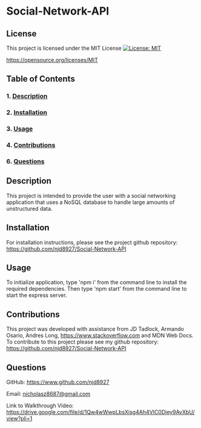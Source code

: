 # Social-Network-API

## License
This project is licensed under the MIT License [![License: MIT](https://img.shields.io/badge/License-MIT-yellow.svg)](https://opensource.org/licenses/MIT) 

https://opensource.org/licenses/MIT

## Table of Contents

### 1. [Description](#description)

### 2. [Installation](#installation) 

### 3. [Usage](#usage)

### 4. [Contributions](#contributions)

### 6. [Questions](#questions)

## Description
This project is intended to provide the user with a social networking application that uses a NoSQL database to handle large amounts of unstructured data.

## Installation
For installation instructions, please see the project github repository: https://github.com/njd8927/Social-Network-API

## Usage
To initialize application, type 'npm i' from the command line to install the required dependencies. Then type 'npm start' from the command line to start the express server.

## Contributions
This project was developed with assistance from JD Tadlock, Armando Osario, Andres Long, https://www.stackoverflow.com and MDN Web Docs.
To contribute to this project please see my github repository: https://github.com/njd8927/Social-Network-API

## Questions
GitHub: https://www.github.com/njd8927

Email: nicholasz8687@gmail.com

Link to Walkthrough Video: https://drive.google.com/file/d/1Qw4wWwpLbsXisg4Ah4VIC0Djey9AvXbU/view?pli=1
